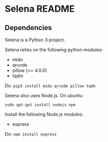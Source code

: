 Selena README
===

Dependencies
---
Selena is a Python 3 project.

Selena relies on the following python modules:
* mido
* qrcode
* pillow (>= 4.0.0)
* tqdm

Do: `pip3 install mido qrcode pillow tqdm`

Selena also uses Node.js. On ubuntu:

`sudo apt-get install nodejs npm`

Install the following Node.js modules:
* express

Do: `npm install express`
